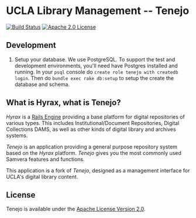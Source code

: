 UCLA Library Management -- Tenejo
=================================

[![Build Status](https://travis-ci.org/curationexperts/tenejo.svg?branch=master)](https://travis-ci.org/curationexperts/tenejo) [![Apache 2.0 License](http://img.shields.io/badge/APACHE2-license-blue.svg)](./LICENSE)

Development
-----------

1. Setup your database.
   We use PostgreSQL. To support the test and development environments, you'll
   need have Postgres installed and running. In your `psql` console do
   `create role tenejo with createdb login`. Then do
   `bundle exec rake db:setup` to setup the create the database and schema.

What is Hyrax, what is Tenejo?
------------------------------

_Hyrax_ is a [Rails Engine](http://guides.rubyonrails.org/engines.html#what-are-engines-questionmark)
providing a base platform for digital repositories of various types. This includes Institutional/Document
Repositories, Digital Collections DAMS, as well as other kinds of digital library and archives systems.

_Tenejo_ is an application providing a general purpose repository system based on the _Hyrax_ platform.
_Tenejo_ gives you the most commonly used Samvera features and functions.

This application is a fork of _Tenejo_, designed as a management interface for UCLA's digital library
content.

License
-------

Tenejo is available under the [Apache License Version 2.0](./LICENSE).
